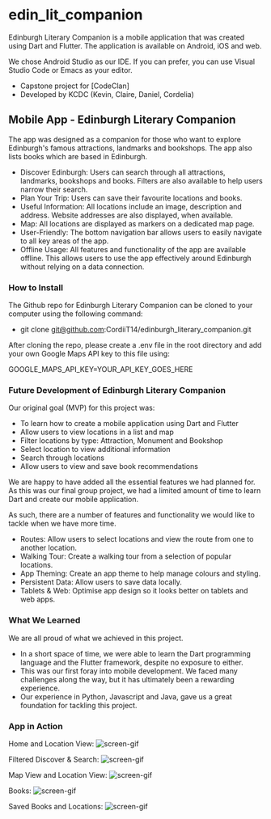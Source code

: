 # edin_lit_companion

Edinburgh Literary Companion is a mobile application that was created using Dart and Flutter. The application is available on Android, iOS and web.

We chose Android Studio as our IDE. If you can prefer, you can use Visual Studio Code or Emacs as your editor.

- Capstone project for [CodeClan]
- Developed by KCDC (Kevin, Claire, Daniel, Cordelia)

## Mobile App - Edinburgh Literary Companion

The app was designed as a companion for those who want to explore Edinburgh's famous attractions, landmarks and bookshops. The app also lists books which are based in Edinburgh.

 - Discover Edinburgh: Users can search through all attractions, landmarks, bookshops and books. Filters are also available to help users narrow their search.
 - Plan Your Trip: Users can save their favourite locations and books.
 - Useful Information: All locations include an image, description and address. Website addresses are also displayed, when available.
 - Map: All locations are displayed as markers on a dedicated map page.
 - User-Friendly: The bottom navigation bar allows users to easily navigate to all key areas of the app.
 - Offline Usage: All features and functionality of the app are available offline. This allows users to use the app effectively around Edinburgh without relying on a data connection.

### How to Install

The Github repo for Edinburgh Literary Companion can be cloned to your computer using the following command:

- git clone git@github.com:CordiiT14/edinburgh_literary_companion.git

After cloning the repo, please create a .env file in the root directory and add your own Google Maps API key to this file using: 

GOOGLE_MAPS_API_KEY=YOUR_API_KEY_GOES_HERE

### Future Development of Edinburgh Literary Companion

Our original goal (MVP) for this project was:

- To learn how to create a mobile application using Dart and Flutter
- Allow users to view locations in a list and map
- Filter locations by type: Attraction, Monument and Bookshop
- Select location to view additional information
- Search through locations
- Allow users to view and save book recommendations

We are happy to have added all the essential features we had planned for. As this was our final group project, we had a limited amount of time to learn Dart and create our mobile application. 

As such, there are a number of features and functionality we would like to tackle when we have more time.

- Routes: Allow users to select locations and view the route from one to another location.
- Walking Tour: Create a walking tour from a selection of popular locations.
- App Theming: Create an app theme to help manage colours and styling.
- Persistent Data: Allow users to save data locally.
- Tablets & Web: Optimise app design so it looks better on tablets and web apps.

### What We Learned

We are all proud of what we achieved in this project. 

- In a short space of time, we were able to learn the Dart programming language and the Flutter framework, despite no exposure to either. 
- This was our first foray into mobile development. We faced many challenges along the way, but it has ultimately been a rewarding experience.
- Our experience in Python, Javascript and Java, gave us a great foundation for tackling this project.


### App in Action

Home and Location View:
![screen-gif](./project_gifs/homepage_locationView.gif)

Filtered Discover & Search:
![screen-gif](./project_gifs/listView_filter_search.gif)

Map View and Location View:
![screen-gif](./project_gifs/map_locationview.gif)

Books:
![screen-gif](./project_gifs/books.gif)

Saved Books and Locations:
![screen-gif](./project_gifs/saved_locationview.gif)









